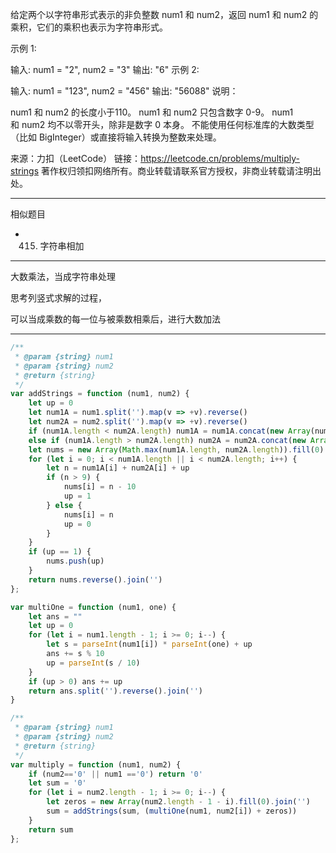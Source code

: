 给定两个以字符串形式表示的非负整数 num1 和 num2，返回 num1 和 num2 的乘积，它们的乘积也表示为字符串形式。

示例 1:

输入: num1 = "2", num2 = "3"
输出: "6"
示例 2:

输入: num1 = "123", num2 = "456"
输出: "56088"
说明：

num1 和 num2 的长度小于110。
num1 和 num2 只包含数字 0-9。
num1 和 num2 均不以零开头，除非是数字 0 本身。
不能使用任何标准库的大数类型（比如 BigInteger）或直接将输入转换为整数来处理。

来源：力扣（LeetCode）
链接：https://leetcode.cn/problems/multiply-strings
著作权归领扣网络所有。商业转载请联系官方授权，非商业转载请注明出处。

----

相似题目

- 415. 字符串相加

---

大数乘法，当成字符串处理

思考列竖式求解的过程，

可以当成乘数的每一位与被乘数相乘后，进行大数加法

---

```javascript
/**
 * @param {string} num1
 * @param {string} num2
 * @return {string}
 */
var addStrings = function (num1, num2) {
    let up = 0
    let num1A = num1.split('').map(v => +v).reverse()
    let num2A = num2.split('').map(v => +v).reverse()
    if (num1A.length < num2A.length) num1A = num1A.concat(new Array(num2A.length - num1A.length).fill(0))
    else if (num1A.length > num2A.length) num2A = num2A.concat(new Array(num1A.length - num2A.length).fill(0))
    let nums = new Array(Math.max(num1A.length, num2A.length)).fill(0)
    for (let i = 0; i < num1A.length || i < num2A.length; i++) {
        let n = num1A[i] + num2A[i] + up
        if (n > 9) {
            nums[i] = n - 10
            up = 1
        } else {
            nums[i] = n
            up = 0
        }
    }
    if (up == 1) {
        nums.push(up)
    }
    return nums.reverse().join('')
};

var multiOne = function (num1, one) {
    let ans = ""
    let up = 0
    for (let i = num1.length - 1; i >= 0; i--) {
        let s = parseInt(num1[i]) * parseInt(one) + up
        ans += s % 10
        up = parseInt(s / 10)
    }
    if (up > 0) ans += up
    return ans.split('').reverse().join('')
}

/**
 * @param {string} num1
 * @param {string} num2
 * @return {string}
 */
var multiply = function (num1, num2) {
    if (num2=='0' || num1 =='0') return '0'
    let sum = '0'
    for (let i = num2.length - 1; i >= 0; i--) {
        let zeros = new Array(num2.length - 1 - i).fill(0).join('')
        sum = addStrings(sum, (multiOne(num1, num2[i]) + zeros))
    }
    return sum
};
```



